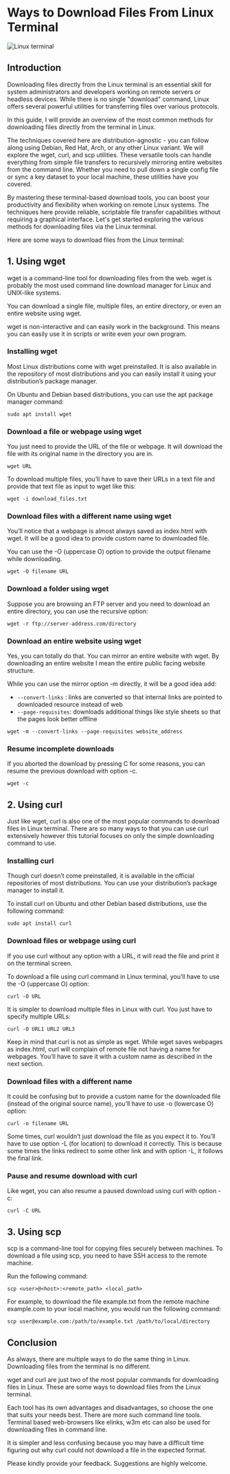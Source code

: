 # Ways to Download Files From Linux Terminal

![Linux terminal](https://bigstep.com/assets/images/blog/command-line-editors-linux.jpg)

## Introduction

Downloading files directly from the Linux terminal is an essential skill for system administrators and developers working on remote servers or headless devices. While there is no single "download" command, Linux offers several powerful utilities for transferring files over various protocols.

In this guide, I will provide an overview of the most common methods for downloading files directly from the terminal in Linux.

The techniques covered here are distribution-agnostic - you can follow along using Debian, Red Hat, Arch, or any other Linux variant. We will explore the wget, curl, and scp utilities. These versatile tools can handle everything from simple file transfers to recursively mirroring entire websites from the command line. Whether you need to pull down a single config file or sync a key dataset to your local machine, these utilities have you covered.

By mastering these terminal-based download tools, you can boost your productivity and flexibility when working on remote Linux systems.
The techniques here provide reliable, scriptable file transfer capabilities without requiring a graphical interface. Let's get started exploring the various methods for downloading files via the Linux terminal.

Here are some ways to download files from the Linux terminal:

## 1. Using wget

wget is a command-line tool for downloading files from the web. wget is probably the most used command line download manager for Linux and UNIX-like systems. 

You can download a single file, multiple files, an entire directory, or even an entire website using wget.

wget is non-interactive and can easily work in the background. This means you can easily use it in scripts or write even your own program.

### Installing wget

Most Linux distributions come with wget preinstalled. It is also available in the repository of most distributions and you can easily install it using your distribution’s package manager.

On Ubuntu and Debian based distributions, you can use the apt package manager command:

```
sudo apt install wget
```

### Download a file or webpage using wget

You just need to provide the URL of the file or webpage. It will download the file with its original name in the directory you are in.

```
wget URL
```

To download multiple files, you’ll have to save their URLs in a text file and provide that text file as input to wget like this:

```
wget -i download_files.txt
```

### Download files with a different name using wget

You’ll notice that a webpage is almost always saved as index.html with wget. It will be a good idea to provide custom name to downloaded file.

You can use the -O (uppercase O) option to provide the output filename while downloading.

```
wget -O filename URL
```

### Download a folder using wget

Suppose you are browsing an FTP server and you need to download an entire directory, you can use the recursive option:

```
wget -r ftp://server-address.com/directory
```

### Download an entire website using wget

Yes, you can totally do that. You can mirror an entire website with wget. By downloading an entire website I mean the entire public facing website structure.

While you can use the mirror option -m directly, it will be a good idea add:

- `--convert-links` : links are converted so that internal links are pointed to downloaded resource instead of web
- `--page-requisites`: downloads additional things like style sheets so that the pages look better offline

```
wget -m --convert-links --page-requisites website_address
```

### Resume incomplete downloads 

If you aborted the download by pressing C for some reasons, you can resume the previous download with option -c.

```
wget -c
```

## 2. Using curl

Just like wget, curl is also one of the most popular commands to download files in Linux terminal. There are so many ways to that you can use curl extensively however this tutorial focuses on only the simple downloading command to use.

### Installing curl

Though curl doesn’t come preinstalled, it is available in the official repositories of most distributions. You can use your distribution’s package manager to install it.

To install curl on Ubuntu and other Debian based distributions, use the following command:

```
sudo apt install curl
```

### Download files or webpage using curl

If you use curl without any option with a URL, it will read the file and print it on the terminal screen.

To download a file using curl command in Linux terminal, you’ll have to use the -O (uppercase O) option:

```
curl -O URL
```

It is simpler to download multiple files in Linux with curl. You just have to specify multiple URLs:

```
curl -O URL1 URL2 URL3 
```

Keep in mind that curl is not as simple as wget. While wget saves webpages as index.html, curl will complain of remote file not having a name for webpages. You’ll have to save it with a custom name as described in the next section.

### Download files with a different name

It could be confusing but to provide a custom name for the downloaded file (instead of the original source name), you’ll have to use -o (lowercase O) option:

```
curl -o filename URL
```

Some times, curl wouldn’t just download the file as you expect it to. You’ll have to use option -L (for location) to download it correctly. This is because some times the links redirect to some other link and with option -L, it follows the final link.

### Pause and resume download with curl

Like wget, you can also resume a paused download using curl with option -c:

```
curl -C URL
```

## 3. Using scp

scp is a command-line tool for copying files securely between machines. To download a file using scp, you need to have SSH access to the remote machine.

Run the following command:

```
scp <user>@<host>:<remote_path> <local_path>
```

For example, to download the file example.txt from the remote machine example.com to your local machine, you would run the following command:

```
scp user@example.com:/path/to/example.txt /path/to/local/directory
```

## Conclusion

As always, there are multiple ways to do the same thing in Linux. Downloading files from the terminal is no different.

wget and curl are just two of the most popular commands for downloading files in Linux. These are some ways to download files from the Linux terminal.

Each tool has its own advantages and disadvantages, so choose the one that suits your needs best. There are more such command line tools. Terminal based web-browsers like elinks, w3m etc can also be used for downloading files in command line.

It is simpler and less confusing because you may have a difficult time figuring out why curl could not download a file in the expected format.

Please kindly provide your feedback. Suggestions are highly welcome.
```

